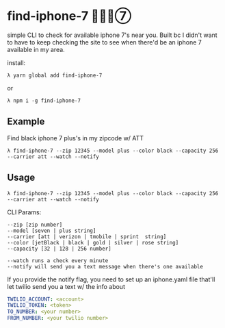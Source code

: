 # find-iphone-7 🕵🏻📱➆

simple CLI to check for available iphone 7's near you. Built bc I didn't want to have to keep checking the site to see when there'd be an iphone 7 available in my area. 

install: 

```shell
λ yarn global add find-iphone-7
```
or

```shell
λ npm i -g find-iphone-7
```

## Example
Find black iphone 7 plus's in my zipcode w/ ATT

```shell
λ find-iphone-7 --zip 12345 --model plus --color black --capacity 256 --carrier att --watch --notify
```

## Usage

```shell
λ find-iphone-7 --zip 12345 --model plus --color black --capacity 256 --carrier att --watch --notify
```

CLI Params: 
```
--zip [zip number]
--model [seven | plus string]
--carrier [att | verizon | tmobile | sprint  string]
--color [jetBlack | black | gold | silver | rose string]
--capacity [32 | 128 | 256 number]

--watch runs a check every minute
--notify will send you a text message when there's one available
```


If you provide the notify flag, you need to set up an iphone.yaml file that'll let twilio send you a text w/ the info about

```yaml
TWILIO_ACCOUNT: <account>
TWILIO_TOKEN: <token>
TO_NUMBER: <your number>
FROM_NUMBER: <your twilio number>
```

